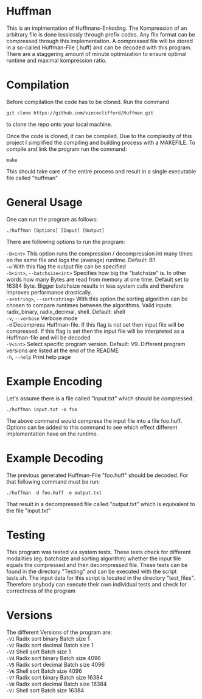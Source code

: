 # Huffman

This is an implmentation of Huffmans-Enkoding. The Kompression of an arbitrary file is done losslessly through prefix codes. Any file format can be compressed through this implementation. A compressed file will be stored in a so-called Huffman-File (.huff) and can be decoded with this program. There are a staggering amount of minute optimization to ensure optimal runtime and maximal kompression ratio. 

# Compilation

Before compilation the code has to be cloned. Run the command 
````
git clone https://github.com/vinceclifford/Huffman.git
````
to clone the repo onto your local machine. 

Once the code is cloned, it can be compiled. Due to the complexity of this project I simplified the compiling and building process with a MAKEFILE. To compile and link the program run the command: 

````
make 
````
This should take care of the entire process and result in a single executable file called "huffman"

# General Usage

One can run the program as follows:
````
./huffman [Options] [Input] [Output]
````
There are following options to run the program: 

``-B<int>`` This option runs the compression / decompression int many times on the same file and logs the (average) runtime. Default: B1 <br />
`-o` With this flag the output file can be specified <br />
`-b<int>`, `--batchsize<int>` Specifies how big the "batchsize" is. In other words how many Bytes are read from memory at one time. Default set to 16384 Byte. Bigger batchsize results in less system calls and therefore improves performance drastically. <br />
`-s<string>`, `--sort<string>` With this option the sorting algorithm can be chosen to compare runtimes between the algorithms. Valid inputs: radix_binary, radix_decimal, shell. Default: shell <br />
`-v`, `--verbose` Verbose mode <br />
`-d` Decompress Huffman-file. If this flag is not set then input file will be compressed. If this flag is set then the input file will be interpreted as a Huffman-file and will be decoded <br />
`-V<int>` Select specific program version. Default: V9. Different program versions are listed at the end of the README <br />
`-h`, `--help` Print help page <br />

# Example Encoding 
Let's assume there is a file called "input.txt" which should be compressed. 
```
./huffman input.txt -o foo
```
The above command would compress the input file into a file foo.huff. Options can be added to this command to see which effect different implementation have on the runtime. 

# Example Decoding 
The previous generated Huffman-File "foo.huff" should be decoded. For that following command must be run: 
```
./huffman -d foo.huff -o output.txt
```
That result in a decompressed file called "output.txt" which is equivalent to the file "input.txt"

# Testing

This program was tested via system tests. These tests check for different modalities (eg. batchsize and sorting algorithm) whether the input file equals the compressed and then decompressed file. These tests can be found in the directory "Testing" and can be executed with the script tests.sh. The input data for this script is located in the directory "test_files". Therefore anybody can execute their own individual tests and check for correctness of the program


# Versions
The different Versions of the program are: <br />
`-V1`   Radix sort binary       Batch size 1 <br />
`-V2`   Radix sort decimal      Batch size 1 <br />
`-V3`   Shell sort              Batch size 1 <br />
`-V4`   Radix sort binary       Batch size 4096 <br />
`-V5`   Radix sort decimal      Batch size 4096 <br />
`-V6`   Shell sort              Batch size 4096 <br />
`-V7`   Radix sort binary       Batch size 16384 <br />
`-V8`   Radix sort decimal      Batch size 16384 <br />
`-V)`   Shell sort              Batch size 16384 <br />
